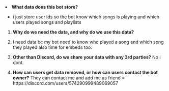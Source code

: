 
<li><strong>What data does this bot store?</strong></li>
</ol>
<ul>
<li>i just store user ids so the bot know which songs is playing and which users played songs and playlists</li>
</ul>
<ol>
<li>
<p><strong>Why do we need the data, and why do we use this data?</strong></p></strong>
<li>I need data bc my bot need to know who played a song and which song they played also time for embeds too.</li>
</li>
<li>
<p><strong>Other than Discord, do we share your data with any 3rd parties?</strong>
No i dont.</p>
</li>
<li>
<p><strong>How can users get data removed, or how can users contact the bot owner?</strong>
They can contact me and add me as friend = https://discord.com/users/574290999489069057</p>
</li>
</ol>
</article>
  </div>
